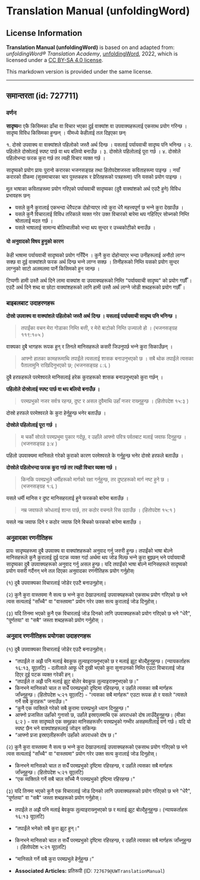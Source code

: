 # Translation Manual (unfoldingWord)

## License Information

**Translation Manual (unfoldingWord)** is based on and adapted from: _unfoldingWord® Translation Academy_, [unfoldingWord](https://unfoldingword.org/utw), 2022, which is licensed under a [CC BY-SA 4.0 license](https://creativecommons.org/licenses/by-sa/4.0/legalcode.en).

This markdown version is provided under the same license.



--------------------------------

## समान्तरता (id: 727711)

### वर्णन

**सादृष्य**मा एकै किसिमका ढाँचा वा विचार भएका दुई वाक्यांश वा उपवाक्यहरूलाई एकसाथ प्रयोग गरिन्छ । सादृष्य विविध किसिमका हुन्छन् । यीमध्ये केहीलाई तल दिइएका छन्ः

१. दोस्रो उपवाक्य वा वाक्यांशले पहिलोको जस्तै अर्थ दिन्छ । यसलाई पर्यायवाची सादृष्य पनि भनिन्छ । २. पहिलोले दोस्रोलाई स्पष्ट पार्छ वा थप बलियो बनाउँछ । ३. दोस्रोले पहिलोलाई पूरा गर्छ । ४. दोस्रोले पहिलोभन्दा फरक कुरा गर्छ तर त्यही विचार व्यक्त गर्छ ।

सादृष्यको प्रयोग प्रायः पुरानो करारका भजनसङ्ग्रह तथा हितोपदेशजस्ता कविताहरूमा पाइन्छ । नयाँ करारको ग्रीकमा (सुसमाचारका चार पुस्तकहरू र प्रेरितहरूको पत्रहरूमा) पनि यसको प्रयोग पाइन्छ ।

मूल भाषाका कविताहरूमा प्रयोग गरिएको पर्यायवाची सादृष्यका (दुवै वाक्यांशको अर्थ एउटै हुने) विविध प्रभावहरू छन्ः

* यसले कुनै कुरालाई एकभन्दा धेरैपटक दोहोर्‍याएर त्यो कुरा धेरै महत्त्वपूर्ण छ भन्‍ने कुरा देखाउँछ ।
* यसले कुनै विचारलाई विविध तरिकाले व्यक्त गरेर उक्त विचारको बारेमा थप गहिरिएर सोच्‍नको निम्ति श्रोतालाई मदत गर्छ ।
* यसले भाषालाई सामान्य बोलिचालीको भन्दा थप सुन्दर र उच्चकोटीको बनाउँछ ।

#### यो अनुवादको विषय हुनुको कारण

केही भाषामा पर्यायवाची सादृष्यको प्रयोग गरिँदैन । कुनै कुरा दोहोर्‍याएर भन्दा उनीहरूलाई अनौठो लाग्‍न सक्छ वा दुई वाक्यांशले फरक अर्थ दिन्छ भन्‍ने लाग्‍न सक्छ । तिनीहरूको निम्ति यसको प्रयोग सुन्दर लाग्‍नुको साटो अलमलमा पार्ने किसिमको हुन जान्छ ।

टिप्पणीः हामी उस्तै अर्थ दिने लामा वाक्यांश वा उपवाक्यहरूको निम्ति "पर्यायवाची सादृष्य" को प्रयोग गर्छौँ । एउटै अर्थ दिने शब्द वा छोटा वाक्यांशहरूको लागि हामी उस्तै अर्थ लाग्‍ने जोडी शब्दहरूको प्रयोग गर्छौँ ।

### बाइबलबाट उदाहरणहरू

**दोस्रो उपवाक्य वा वाक्यांशले पहिलोको जस्तै अर्थ दिन्छ । यसलाई पर्यायवाची सादृष्य पनि भनिन्छ ।**

> तपाईंका वचन मेरा गोडाका निम्‍ति बत्ती, र मेरो बाटोको निम्‍ति उज्‍यालो हो । (भजनसङ्ग्रह ११९:१०५ )

वाक्यका दुबै भागहरू रूपक हुन् र तिनले मानिसहरूले कसरी जिउनुपर्छ भन्‍ने कुरा सिकाउँछन् ।

> आफ्‍नो हातका कामहरूमाथि तपाईंले त्‍यसलाई शासक बनाउनुभएको छ । सबै थोक तपाईंले त्‍यसका पैतालामुनि राखिदिनुभएको छ; (भजनसङ्ग्रह ८:६ )

दुबै हरफहरूले परमेश्‍वरले मानिसलाई हरेक कुराहरूको शासक बनाउनुभएको कुरा गर्छन् ।

**पहिलोले दोस्रोलाई स्पष्ट पार्छ वा थप बलियो बनाउँछ ।**

> परमप्रभुको नजर सर्वत्र रहन्‍छ, दुष्‍ट र असल दुवैमाथि उहाँ नजर राख्‍नुहुन्‍छ । (हितोपदेश १५:३ )

दोस्रो हरफले परमेश्‍वरले के कुरा हेर्नुहुन्छ भनेर बताउँछ ।

**दोस्रोले पहिलोलाई पूरा गर्छ ।**

> म चर्को सोरले परमप्रभुमा पुकार गर्दछु, र उहाँले आफ्‍नो पवित्र पर्वतबाट मलाई जवाफ दिनुहुन्‍छ । (भजनसङ्ग्रह ३:४ )

पहिलो उपवाक्यमा मानिसले गरेको कुराको कारण परमेश्‍वरले के गर्नुहुन्छ भनेर दोस्रो हरफले बताउँछ ।

**दोस्रोले पहिलोभन्दा फरक कुरा गर्छ तर त्यही विचार व्यक्त गर्छ ।**

> किनकि परमप्रभुले धर्मीहरूको मार्गको रक्षा गर्नुहुन्‍छ, तर दुष्‍टहरूको मार्ग नष्‍ट हुने छ । (भजनसङ्ग्रह १:६ )

यसले धर्मी मानिस र दुष्ट मानिसहरलाई हुने फरकको बारेमा बताउँछ ।

> नम्र जवाफले क्रोधलाई शान्‍त पार्छ, तर कठोर वचनले रिस उठाउँछ । (हितोपदेश १५:१ )

यसले नम्र जवाफ दिने र कठोर जवाफ दिने बिचको फरकको बारेमा बताउँछ ।

### अनुवादका रणनीतिहरू

प्रायः सादृष्यहरूमा दुबै उपवाक्य वा वाक्यांशहरूको अनुवाद गर्नु जरुरी हुन्छ। तपाईंको भाषा बोल्ने मानिसहरूले कुनै कुरालाई दुई पटक व्यक्त गर्दा अर्थमा थप जोड मिल्छ भन्‍ने कुरा बुझ्छन् भने पर्यायवाची सादृष्यका दुबै उपवाक्यहरूको अनुवाद गर्नु असल हुन्छ। यदि तपाईंको भाषा बोल्ने मानिसहरूले सादृष्यको प्रयोग यसरी गर्दैनन् भने तल दिएका अनुवादका रणनीतिहरू प्रयोग गर्नुहोस्ः

(१) दुबै उपवाक्यका विचारलाई जोडेर एउटै बनाउनुहोस्।

(२) कुनै कुरा वास्तवमा नै सत्य छ भन्‍ने कुरा देखाउनलाई उपवाक्यहरूको एकसाथ प्रयोग गरिएको छ भने त्यस सत्यलाई "साँच्चै" वा "वास्तवमा" प्रयोग गरेर उक्त सत्य कुरालाई जोड दिनुहोस्।

(३) यदि तिनमा भएको कुनै एक विचारलाई जोड दिनको लागि उपवाक्यहरूको प्रयोग गरिएको छ भने "धेरै", "पूर्णतया" वा "सबै" जस्ता शब्दहरूको प्रयोग गर्नुहोस् ।

### अनुवाद रणनीतिहरू प्रयोगका उदाहरणहरू

(१) दुबै उपवाक्यका विचारलाई जोडेर एउटै बनाउनुहोस्।

* “तपाईंले त अझै पनि मलाई बेवकूफ तुल्‍याइराख्‍नुभएको छ र मलाई झूट बोल्‍दैहुनुहुन्‍छ। (न्यायकर्ताहरू १६:१३, यूएलटि) \- दलीलाले आफू धेरै दुखी भएको कुरा सुनाउनको निम्ति एउटा विचारलाई जोड दिएर दुई पटक व्यक्त गरेकी हन्।
* “तपाईंले त अझै पनि मलाई झुट बोलेर बेवकूफ तुल्याइराक्‍नुभएको छ।"
* किनभने मानिसको चाल त सधैँ परमप्रभुको दृष्‍टिमा रहिरहन्‍छ, र उहाँले त्‍यसका सबै मार्गहरू जाँच्‍नुहुन्‍छ। (हितोपदेश ५:२१ यूएलटि) \- "त्यसका सबै मार्गहरू" एउटा रूपक हो र यसले "त्यसले गर्ने सबै कुराहरू" जनाउँछ।"
* “कुनै एक व्यक्तिले गरेको सबै कुरामा परमप्रभुले ध्यान दिनुहुन्छ।"
* आफ्‍नो प्रजासित उहाँको गुनासो छ, उहाँले इस्राएलमाथि एक अपराधको दोष लाउँदैहुनुहुन्‍छ। (मीका ६:२ ) \- यस सादृष्यले एक समूहका मानिसहरूसँग परमप्रभुको गम्भीर असहमतीलाई वर्ण गर्छ। यदि यो स्पष्ट छैन भने वाक्यांशहरूलाई जोड्न सकिन्छः
* “आफ्नो प्रजा इस्राएलीहरूसँग उहाँको अपराधको दोष छ।”

(२) कुनै कुरा वास्तवमा नै सत्य छ भन्‍ने कुरा देखाउनलाई उपवाक्यहरूको एकसाथ प्रयोग गरिएको छ भने त्यस सत्यलाई "साँच्चै" वा "वास्तवमा" प्रयोग गरेर उक्त सत्य कुरालाई जोड दिनुहोस्।

* किनभने मानिसको चाल त सधैँ परमप्रभुको दृष्‍टिमा रहिरहन्‍छ, र उहाँले त्‍यसका सबै मार्गहरू जाँच्‍नुहुन्‍छ। (हितोपदेश ५:२१ यूएलटि)
* “एक व्यक्तिले गर्ने सबै चाल साँच्चै नै परमप्रभुको दृष्टिमा रहिरहन्छ।"

(३) यदि तिनमा भएको कुनै एक विचारलाई जोड दिनको लागि उपवाक्यहरूको प्रयोग गरिएको छ भने "धेरै", "पूर्णतया" वा "सबै" जस्ता शब्दहरूको प्रयोग गर्नुहोस्।

* तपाईंले त अझै पनि मलाई बेवकूफ तुल्‍याइराख्‍नुभएको छ र मलाई झूट बोल्‍दैहुनुहुन्‍छ। (न्यायकर्ताहरू १६:१३ यूएलटि)
* “तपाईंले भनेको सबै कुरा झुट हुन्।"
* किनभने मानिसको चाल त सधैँ परमप्रभुको दृष्‍टिमा रहिरहन्‍छ, र उहाँले त्‍यसका सबै मार्गहरू जाँच्‍नुहुन्‍छ । (हितोपदेश ५:२१ यूएलटि)
* “मानिसले गर्ने सबै कुरा परमप्रभुले हेर्नुहुन्छ।”

* **Associated Articles:** प्रतिरूपी (ID: `727679@UWTranslationManual`)

